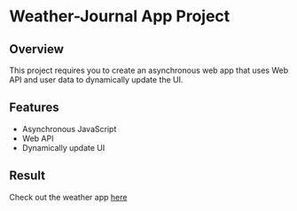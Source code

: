 # Weather-Journal App Project

## Overview

This project requires you to create an asynchronous web app that uses Web API and user data to dynamically update the UI.

## Features

- Asynchronous JavaScript
- Web API
- Dynamically update UI

## Result

Check out the weather app <a href="https://dry-journey-77285.herokuapp.com/" target="_blank">here</a>
